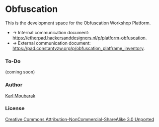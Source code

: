# Obfuscation

This is the development space for the Obfuscation Workshop Platform. 

- → Internal communication document: https://etherpad.hackersanddesigners.nl/p/platform-obfuscation.
- → External communication document: https://pad.constantvzw.org/p/obfuscation_platframe_inventory.


### To-Do 

(coming soon)

### Author

[Karl Moubarak](https://moubarak.eu)

### License 
[Creative Commons Attribution-NonCommercial-ShareAlike 3.0 Unported](https://creativecommons.org/licenses/by-nc-sa/3.0/)
